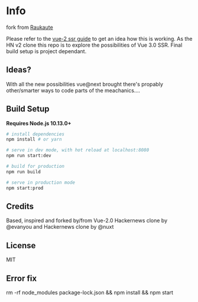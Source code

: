 
# Info
fork from <a href="https://github.com/raukaute/vue-hackernews-3.0.git">Raukaute</a>

Please refer to the <a href="https://ssr.vuejs.org">vue-2 ssr guide</a> to get an idea how this is working.
As the HN v2 clone this repo is to explore the possibilities of Vue 3.0 SSR. Final build setup is project dependant. 

## Ideas?

With all the new possibilities vue@next brought there's propably other/smarter ways to code parts of the meachanics....

## Build Setup

**Requires Node.js 10.13.0+**  

``` bash
# install dependencies
npm install # or yarn

# serve in dev mode, with hot reload at localhost:8080
npm run start:dev

# build for production
npm run build

# serve in production mode
npm start:prod
```

## Credits

Based, inspired and forked by/from Vue-2.0 Hackernews clone by @evanyou and Hackernews clone by @nuxt

## License

MIT
 ## Error fix

 rm -rf node_modules package-lock.json && npm install && npm start